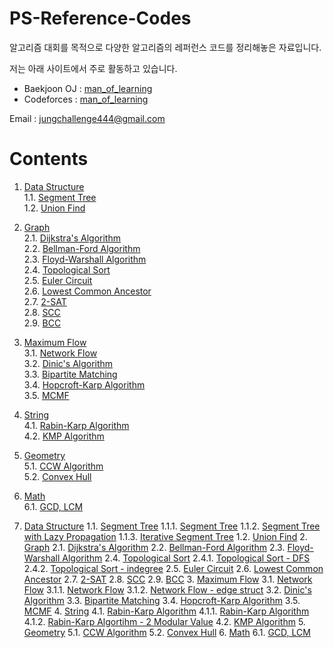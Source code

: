 # PS-Reference-Codes
알고리즘 대회를 목적으로 다양한 알고리즘의 레퍼런스 코드를 정리해놓은 자료입니다.

저는 아래 사이트에서 주로 활동하고 있습니다.
* Baekjoon OJ : [man_of_learning](https://www.acmicpc.net/user/man_of_learning)
* Codeforces : [man_of_learning](https://codeforces.com/profile/man_of_learning)

Email : <jungchallenge444@gmail.com>

# Contents
1. [Data Structure](https://github.com/manoflearning/PS-Reference-Codes/tree/master/Reference%20Codes/1.%20Data%20Structure)        
1.1. [Segment Tree](https://github.com/manoflearning/PS-Reference-Codes/tree/master/Reference%20Codes/1.%20Data%20Structure/1.1.%20Segment%20Tree)          
1.2. [Union Find](https://github.com/manoflearning/PS-Reference-Codes/blob/master/Reference%20Codes/1.%20Data%20Structure/1.2.%20Union%20Find.txt)        
2. [Graph](https://github.com/manoflearning/PS-Reference-Codes/tree/master/Reference%20Codes/2.%20Graph)            
2.1. [Dijkstra's Algorithm](https://github.com/manoflearning/PS-Reference-Codes/blob/master/Reference%20Codes/2.%20Graph/2.1.%20Dijkstra's%20Algorithm.txt)   
2.2. [Bellman-Ford Algorithm](https://github.com/manoflearning/PS-Reference-Codes/blob/master/Reference%20Codes/2.%20Graph/2.2.%20Bellman-Ford%20Algorithm.txt)   
2.3. [Floyd-Warshall Algorithm](https://github.com/manoflearning/PS-Reference-Codes/blob/master/Reference%20Codes/2.%20Graph/2.3.%20Floyd-Warshall%20Algorithm.txt)   
2.4. [Topological Sort](https://github.com/manoflearning/PS-Reference-Codes/tree/master/Reference%20Codes/2.%20Graph/2.4.%20Topological%20Sort)   
2.5. [Euler Circuit](https://github.com/manoflearning/PS-Reference-Codes/blob/master/Reference%20Codes/2.%20Graph/2.5.%20Euler%20Circuit.txt)   
2.6. [Lowest Common Ancestor](https://github.com/manoflearning/PS-Reference-Codes/blob/master/Reference%20Codes/2.%20Graph/2.6.%20Lowest%20Common%20Ancestor.txt)   
2.7. [2-SAT](https://github.com/manoflearning/PS-Reference-Codes/blob/master/Reference%20Codes/2.%20Graph/2.7.%202-SAT.txt)   
2.8. [SCC](https://github.com/manoflearning/PS-Reference-Codes/blob/master/Reference%20Codes/2.%20Graph/2.8.%20SCC.txt)   
2.9. [BCC](https://github.com/manoflearning/PS-Reference-Codes/blob/master/Reference%20Codes/2.%20Graph/2.9.%20BCC.txt)       
3. [Maximum Flow](https://github.com/manoflearning/PS-Reference-Codes/tree/master/Reference%20Codes/3.%20Maximum%20Flow)    
3.1. [Network Flow](https://github.com/manoflearning/PS-Reference-Codes/tree/master/Reference%20Codes/3.%20Maximum%20Flow/3.1.%20Network%20Flow)    
3.2. [Dinic's Algorithm](https://github.com/manoflearning/PS-Reference-Codes/blob/master/Reference%20Codes/3.%20Maximum%20Flow/3.2.%20Dinic's%20Algorithm.txt)    
3.3. [Bipartite Matching](https://github.com/manoflearning/PS-Reference-Codes/blob/master/Reference%20Codes/3.%20Maximum%20Flow/3.3.%20Bipartite%20Matching.txt)    
3.4. [Hopcroft-Karp Algorithm](https://github.com/manoflearning/PS-Reference-Codes/blob/master/Reference%20Codes/3.%20Maximum%20Flow/3.4.%20Hopcroft-Karp%20Algorithm.txt)    
3.5. [MCMF](https://github.com/manoflearning/PS-Reference-Codes/blob/master/Reference%20Codes/3.%20Maximum%20Flow/3.5.%20MCMF.txt)    
4. [String](https://github.com/manoflearning/PS-Reference-Codes/tree/master/Reference%20Codes/4.%20String)    
4.1. [Rabin-Karp Algorithm](https://github.com/manoflearning/PS-Reference-Codes/tree/master/Reference%20Codes/4.%20String/4.1.%20Rabin-Karp%20Algorithm)    
4.2. [KMP Algorithm](https://github.com/manoflearning/PS-Reference-Codes/blob/master/Reference%20Codes/4.%20String/4.2.%20KMP%20Algorithm.txt)    
5. [Geometry](https://github.com/manoflearning/PS-Reference-Codes/tree/master/Reference%20Codes/5.%20Geometry)    
5.1. [CCW Algorithm](https://github.com/manoflearning/PS-Reference-Codes/blob/master/Reference%20Codes/5.%20Geometry/5.1.%20CCW%20Algorithm.txt)    
5.2. [Convex Hull](https://github.com/manoflearning/PS-Reference-Codes/blob/master/Reference%20Codes/5.%20Geometry/5.2.%20Convex%20Hull.txt)    
6. [Math](https://github.com/manoflearning/PS-Reference-Codes/tree/master/Reference%20Codes/6.%20Math)    
6.1. [GCD, LCM](https://github.com/manoflearning/PS-Reference-Codes/blob/master/Reference%20Codes/6.%20Math/6.1.%20GCD%2C%20LCM.txt) 



1. [Data Structure](https://github.com/manoflearning/PS-Reference-Codes/tree/master/Reference%20Codes/1.%20Data%20Structure)    1.1. [Segment Tree](https://github.com/manoflearning/PS-Reference-Codes/tree/master/Reference%20Codes\1.%20Data%20Structure/1.1.%20Segment%20Tree)    1.1.1. [Segment Tree](https://github.com/manoflearning/PS-Reference-Codes/blob/master/Reference%20Codes\1.%20Data%20Structure\1.1.%20Segment%20Tree/1.1.1.%20Segment%20Tree.txt)    1.1.2. [Segment Tree with Lazy Propagation](https://github.com/manoflearning/PS-Reference-Codes/blob/master/Reference%20Codes\1.%20Data%20Structure\1.1.%20Segment%20Tree/1.1.2.%20Segment%20Tree%20with%20Lazy%20Propagation.txt)    1.1.3. [Iterative Segment Tree](https://github.com/manoflearning/PS-Reference-Codes/blob/master/Reference%20Codes\1.%20Data%20Structure\1.1.%20Segment%20Tree/1.1.3.%20Iterative%20Segment%20Tree.txt)    1.2. [Union Find](https://github.com/manoflearning/PS-Reference-Codes/blob/master/Reference%20Codes\1.%20Data%20Structure/1.2.%20Union%20Find.txt)    2. [Graph](https://github.com/manoflearning/PS-Reference-Codes/tree/master/Reference%20Codes/2.%20Graph)    2.1. [Dijkstra's Algorithm](https://github.com/manoflearning/PS-Reference-Codes/blob/master/Reference%20Codes\2.%20Graph/2.1.%20Dijkstra's%20Algorithm.txt)    2.2. [Bellman-Ford Algorithm](https://github.com/manoflearning/PS-Reference-Codes/blob/master/Reference%20Codes\2.%20Graph/2.2.%20Bellman-Ford%20Algorithm.txt)    2.3. [Floyd-Warshall Algorithm](https://github.com/manoflearning/PS-Reference-Codes/blob/master/Reference%20Codes\2.%20Graph/2.3.%20Floyd-Warshall%20Algorithm.txt)    2.4. [Topological Sort](https://github.com/manoflearning/PS-Reference-Codes/tree/master/Reference%20Codes\2.%20Graph/2.4.%20Topological%20Sort)    2.4.1. [Topological Sort - DFS](https://github.com/manoflearning/PS-Reference-Codes/blob/master/Reference%20Codes\2.%20Graph\2.4.%20Topological%20Sort/2.4.1.%20Topological%20Sort%20-%20DFS.txt)    2.4.2. [Topological Sort - indegree](https://github.com/manoflearning/PS-Reference-Codes/blob/master/Reference%20Codes\2.%20Graph\2.4.%20Topological%20Sort/2.4.2.%20Topological%20Sort%20-%20indegree.txt)    2.5. [Euler Circuit](https://github.com/manoflearning/PS-Reference-Codes/blob/master/Reference%20Codes\2.%20Graph/2.5.%20Euler%20Circuit.txt)    2.6. [Lowest Common Ancestor](https://github.com/manoflearning/PS-Reference-Codes/blob/master/Reference%20Codes\2.%20Graph/2.6.%20Lowest%20Common%20Ancestor.txt)    2.7. [2-SAT](https://github.com/manoflearning/PS-Reference-Codes/blob/master/Reference%20Codes\2.%20Graph/2.7.%202-SAT.txt)    2.8. [SCC](https://github.com/manoflearning/PS-Reference-Codes/blob/master/Reference%20Codes\2.%20Graph/2.8.%20SCC.txt)    2.9. [BCC](https://github.com/manoflearning/PS-Reference-Codes/blob/master/Reference%20Codes\2.%20Graph/2.9.%20BCC.txt)    3. [Maximum Flow](https://github.com/manoflearning/PS-Reference-Codes/tree/master/Reference%20Codes/3.%20Maximum%20Flow)    3.1. [Network Flow](https://github.com/manoflearning/PS-Reference-Codes/tree/master/Reference%20Codes\3.%20Maximum%20Flow/3.1.%20Network%20Flow)    3.1.1. [Network Flow](https://github.com/manoflearning/PS-Reference-Codes/blob/master/Reference%20Codes\3.%20Maximum%20Flow\3.1.%20Network%20Flow/3.1.1.%20Network%20Flow.txt)    3.1.2. [Network Flow - edge struct](https://github.com/manoflearning/PS-Reference-Codes/blob/master/Reference%20Codes\3.%20Maximum%20Flow\3.1.%20Network%20Flow/3.1.2.%20Network%20Flow%20-%20edge%20struct.txt)    3.2. [Dinic's Algorithm](https://github.com/manoflearning/PS-Reference-Codes/blob/master/Reference%20Codes\3.%20Maximum%20Flow/3.2.%20Dinic's%20Algorithm.txt)    3.3. [Bipartite Matching](https://github.com/manoflearning/PS-Reference-Codes/blob/master/Reference%20Codes\3.%20Maximum%20Flow/3.3.%20Bipartite%20Matching.txt)    3.4. [Hopcroft-Karp Algorithm](https://github.com/manoflearning/PS-Reference-Codes/blob/master/Reference%20Codes\3.%20Maximum%20Flow/3.4.%20Hopcroft-Karp%20Algorithm.txt)    3.5. [MCMF](https://github.com/manoflearning/PS-Reference-Codes/blob/master/Reference%20Codes\3.%20Maximum%20Flow/3.5.%20MCMF.txt)    4. [String](https://github.com/manoflearning/PS-Reference-Codes/tree/master/Reference%20Codes/4.%20String)    4.1. [Rabin-Karp Algorithm](https://github.com/manoflearning/PS-Reference-Codes/tree/master/Reference%20Codes\4.%20String/4.1.%20Rabin-Karp%20Algorithm)    4.1.1. [Rabin-Karp Algorithm](https://github.com/manoflearning/PS-Reference-Codes/blob/master/Reference%20Codes\4.%20String\4.1.%20Rabin-Karp%20Algorithm/4.1.1.%20Rabin-Karp%20Algorithm.txt)    4.1.2. [Rabin-Karp Algortihm - 2 Modular Value](https://github.com/manoflearning/PS-Reference-Codes/blob/master/Reference%20Codes\4.%20String\4.1.%20Rabin-Karp%20Algorithm/4.1.2.%20Rabin-Karp%20Algortihm%20-%202%20Modular%20Value.txt)    4.2. [KMP Algorithm](https://github.com/manoflearning/PS-Reference-Codes/blob/master/Reference%20Codes\4.%20String/4.2.%20KMP%20Algorithm.txt)    5. [Geometry](https://github.com/manoflearning/PS-Reference-Codes/tree/master/Reference%20Codes/5.%20Geometry)    5.1. [CCW Algorithm](https://github.com/manoflearning/PS-Reference-Codes/blob/master/Reference%20Codes\5.%20Geometry/5.1.%20CCW%20Algorithm.txt)    5.2. [Convex Hull](https://github.com/manoflearning/PS-Reference-Codes/blob/master/Reference%20Codes\5.%20Geometry/5.2.%20Convex%20Hull.txt)    6. [Math](https://github.com/manoflearning/PS-Reference-Codes/tree/master/Reference%20Codes/6.%20Math)    6.1. [GCD, LCM](https://github.com/manoflearning/PS-Reference-Codes/blob/master/Reference%20Codes\6.%20Math/6.1.%20GCD,%20LCM.txt)
